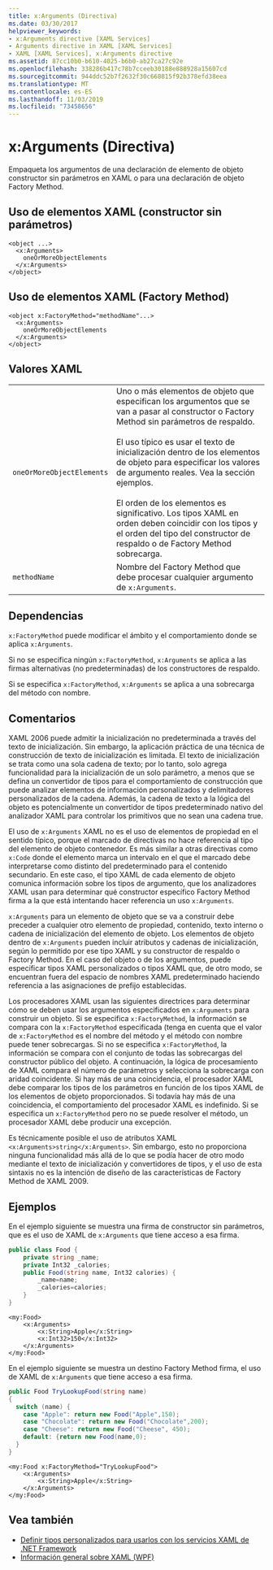 ```yaml
---
title: x:Arguments (Directiva)
ms.date: 03/30/2017
helpviewer_keywords:
- x:Arguments directive [XAML Services]
- Arguments directive in XAML [XAML Services]
- XAML [XAML Services], x:Arguments directive
ms.assetid: 87cc10b0-b610-4025-b6b0-ab27ca27c92e
ms.openlocfilehash: 338286b417c78b7cceeb30188e888928a15607cd
ms.sourcegitcommit: 944ddc52b7f2632f30c668815f92b378efd38eea
ms.translationtype: MT
ms.contentlocale: es-ES
ms.lasthandoff: 11/03/2019
ms.locfileid: "73458656"
---
```

# <a name="xarguments-directive"></a>x:Arguments (Directiva)
Empaqueta los argumentos de una declaración de elemento de objeto constructor sin parámetros en XAML o para una declaración de objeto Factory Method.  
  
## <a name="xaml-element-usage-nonparameterless-constructor"></a>Uso de elementos XAML (constructor sin parámetros)  
  
```xaml  
<object ...>  
  <x:Arguments>  
    oneOrMoreObjectElements  
  </x:Arguments>  
</object>  
```  
  
## <a name="xaml-element-usage-factory-method"></a>Uso de elementos XAML (Factory Method)  
  
```xaml  
<object x:FactoryMethod="methodName"...>  
  <x:Arguments>  
    oneOrMoreObjectElements  
  </x:Arguments>  
</object>  
```  
  
## <a name="xaml-values"></a>Valores XAML  
  
|||  
|-|-|  
|`oneOrMoreObjectElements`|Uno o más elementos de objeto que especifican los argumentos que se van a pasar al constructor o Factory Method sin parámetros de respaldo.<br /><br /> El uso típico es usar el texto de inicialización dentro de los elementos de objeto para especificar los valores de argumento reales. Vea la sección ejemplos.<br /><br /> El orden de los elementos es significativo. Los tipos XAML en orden deben coincidir con los tipos y el orden del tipo del constructor de respaldo o de Factory Method sobrecarga.|  
|`methodName`|Nombre del Factory Method que debe procesar cualquier argumento de `x:Arguments`.|  
  
## <a name="dependencies"></a>Dependencias  
 `x:FactoryMethod` puede modificar el ámbito y el comportamiento donde se aplica `x:Arguments`.  
  
 Si no se especifica ningún `x:FactoryMethod`, `x:Arguments` se aplica a las firmas alternativas (no predeterminadas) de los constructores de respaldo.  
  
 Si se especifica `x:FactoryMethod`, `x:Arguments` se aplica a una sobrecarga del método con nombre.  
  
## <a name="remarks"></a>Comentarios  
 XAML 2006 puede admitir la inicialización no predeterminada a través del texto de inicialización. Sin embargo, la aplicación práctica de una técnica de construcción de texto de inicialización es limitada. El texto de inicialización se trata como una sola cadena de texto; por lo tanto, solo agrega funcionalidad para la inicialización de un solo parámetro, a menos que se defina un convertidor de tipos para el comportamiento de construcción que puede analizar elementos de información personalizados y delimitadores personalizados de la cadena. Además, la cadena de texto a la lógica del objeto es potencialmente un convertidor de tipos predeterminado nativo del analizador XAML para controlar los primitivos que no sean una cadena true.  
  
 El uso de `x:Arguments` XAML no es el uso de elementos de propiedad en el sentido típico, porque el marcado de directivas no hace referencia al tipo del elemento de objeto contenedor. Es más similar a otras directivas como `x:Code` donde el elemento marca un intervalo en el que el marcado debe interpretarse como distinto del predeterminado para el contenido secundario. En este caso, el tipo XAML de cada elemento de objeto comunica información sobre los tipos de argumento, que los analizadores XAML usan para determinar qué constructor específico Factory Method firma a la que está intentando hacer referencia un uso `x:Arguments`.  
  
 `x:Arguments` para un elemento de objeto que se va a construir debe preceder a cualquier otro elemento de propiedad, contenido, texto interno o cadena de inicialización del elemento de objeto. Los elementos de objeto dentro de `x:Arguments` pueden incluir atributos y cadenas de inicialización, según lo permitido por ese tipo XAML y su constructor de respaldo o Factory Method. En el caso del objeto o de los argumentos, puede especificar tipos XAML personalizados o tipos XAML que, de otro modo, se encuentran fuera del espacio de nombres XAML predeterminado haciendo referencia a las asignaciones de prefijo establecidas.  
  
 Los procesadores XAML usan las siguientes directrices para determinar cómo se deben usar los argumentos especificados en `x:Arguments` para construir un objeto. Si se especifica `x:FactoryMethod`, la información se compara con la `x:FactoryMethod` especificada (tenga en cuenta que el valor de `x:FactoryMethod` es el nombre del método y el método con nombre puede tener sobrecargas. Si no se especifica `x:FactoryMethod`, la información se compara con el conjunto de todas las sobrecargas del constructor público del objeto. A continuación, la lógica de procesamiento de XAML compara el número de parámetros y selecciona la sobrecarga con aridad coincidente. Si hay más de una coincidencia, el procesador XAML debe comparar los tipos de los parámetros en función de los tipos XAML de los elementos de objeto proporcionados. Si todavía hay más de una coincidencia, el comportamiento del procesador XAML es indefinido. Si se especifica un `x:FactoryMethod` pero no se puede resolver el método, un procesador XAML debe producir una excepción.  
  
 Es técnicamente posible el uso de atributos XAML `<x:Arguments>string</x:Arguments>`. Sin embargo, esto no proporciona ninguna funcionalidad más allá de lo que se podía hacer de otro modo mediante el texto de inicialización y convertidores de tipos, y el uso de esta sintaxis no es la intención de diseño de las características de Factory Method de XAML 2009.  
  
## <a name="examples"></a>Ejemplos  
 En el ejemplo siguiente se muestra una firma de constructor sin parámetros, que es el uso de XAML de `x:Arguments` que tiene acceso a esa firma.  
  
```csharp  
public class Food {  
    private string _name;  
    private Int32 _calories;  
    public Food(string name, Int32 calories) {  
        _name=name;  
        _calories=calories;  
    }  
}  
```  
  
```xaml  
<my:Food>  
    <x:Arguments>  
        <x:String>Apple</x:String>  
        <x:Int32>150</x:Int32>  
    </x:Arguments>  
</my:Food>  
```  
  
 En el ejemplo siguiente se muestra un destino Factory Method firma, el uso de XAML de `x:Arguments` que tiene acceso a esa firma.  
  
```csharp  
public Food TryLookupFood(string name)  
{  
  switch (name) {  
    case "Apple": return new Food("Apple",150);  
    case "Chocolate": return new Food("Chocolate",200);  
    case "Cheese": return new Food("Cheese", 450);  
    default: {return new Food(name,0);  
  }  
}  
```  
  
```xaml  
<my:Food x:FactoryMethod="TryLookupFood">  
    <x:Arguments>  
        <x:String>Apple</x:String>  
    </x:Arguments>  
</my:Food>  
```  
  
## <a name="see-also"></a>Vea también

- [Definir tipos personalizados para usarlos con los servicios XAML de .NET Framework](defining-custom-types-for-use-with-net-framework-xaml-services.md)
- [Información general sobre XAML (WPF)](../../desktop-wpf/fundamentals/xaml.md)
